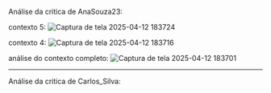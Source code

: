 Análise da critica de AnaSouza23:

contexto 5:
![Captura de tela 2025-04-12 183724](https://github.com/user-attachments/assets/36fcfc5f-833a-430b-ade3-7610b34f355f)

contexto 4:
![Captura de tela 2025-04-12 183716](https://github.com/user-attachments/assets/6834db6a-107b-472d-9438-65662b38e4e3)

análise do contexto completo:
![Captura de tela 2025-04-12 183701](https://github.com/user-attachments/assets/11b7b011-e3a4-400d-8232-c7441afdfcee)

------------------------------------------------

Análise da critica de Carlos_Silva:

